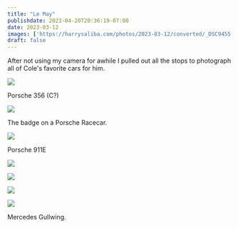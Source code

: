 ```yaml
---
title: "Le May"
publishdate: 2023-04-20T20:36:19-07:00
date: 2023-03-12
images: ['https://harrysaliba.com/photos/2023-03-12/converted/_DSC9455.jpg']
draft: false
---
```


After not using my camera for awhile I pulled out all the stops to photograph all of Cole's favorite cars for him.

![](https://harrysaliba.com/photos/2023-03-12/converted/_DSC9455.jpg)

Porsche 356 (C?)

![](https://harrysaliba.com/photos/2023-03-12/converted/_DSC9456.jpg)

The badge on a Porsche Racecar.

![](https://harrysaliba.com/photos/2023-03-12/converted/_DSC9458.jpg)

Porsche 911E

![](https://harrysaliba.com/photos/2023-03-12/converted/_DSC9460.jpg)

![](https://harrysaliba.com/photos/2023-03-12/converted/_DSC9461.jpg)

![](https://harrysaliba.com/photos/2023-03-12/converted/_DSC9462.jpg)

![](https://harrysaliba.com/photos/2023-03-12/converted/_DSC9471.jpg)

Mercedes Gullwing.